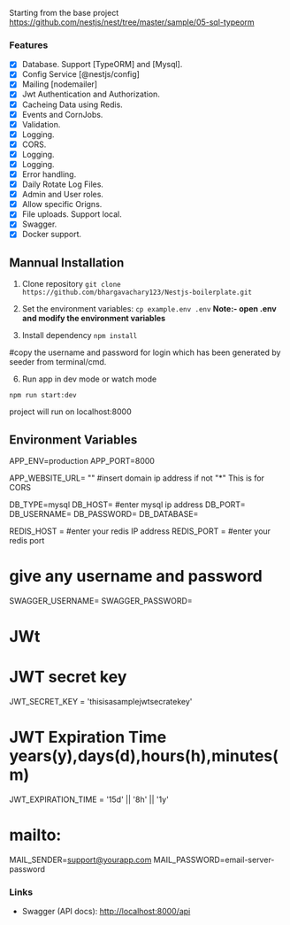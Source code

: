 Starting from the base project https://github.com/nestjs/nest/tree/master/sample/05-sql-typeorm

### Features

- [x] Database. Support [TypeORM] and [Mysql].
- [x] Config Service [@nestjs/config]
- [x] Mailing [nodemailer]
- [x] Jwt Authentication and Authorization.
- [x] Cacheing Data using Redis.
- [x] Events and CornJobs.
- [x] Validation.
- [x] Logging.
- [x] CORS.
- [x] Logging.
- [x] Logging.
- [x] Error handling.
- [x] Daily Rotate Log Files.
- [x] Admin and User roles.
- [x] Allow specific Origns.
- [x] File uploads. Support local.
- [x] Swagger.
- [x] Docker support.

## Mannual Installation

1. Clone repository
   `git clone https://github.com/bhargavachary123/Nestjs-boilerplate.git `

2. Set the environment variables:
    `cp example.env .env`
**Note:- open .env and modify the environment variables**

3. Install dependency 
    `npm install`

#copy the username and password for login which has been generated by seeder from terminal/cmd.

6. Run app in dev mode or watch mode

`npm run start:dev`

project will run on localhost:8000

## Environment Variables
APP_ENV=production
APP_PORT=8000

APP_WEBSITE_URL= "" #insert domain ip address if not "*" This is for CORS

DB_TYPE=mysql
DB_HOST=  #enter mysql ip address
DB_PORT=
DB_USERNAME=
DB_PASSWORD=
DB_DATABASE=

REDIS_HOST = #enter your redis IP address
REDIS_PORT = #enter your redis port

# give any username and password
SWAGGER_USERNAME=
SWAGGER_PASSWORD=

# JWt
# JWT secret key
JWT_SECRET_KEY = 'thisisasamplejwtsecratekey'
# JWT Expiration Time years(y),days(d),hours(h),minutes(m)
JWT_EXPIRATION_TIME = '15d' || '8h' || '1y'

# mailto:
MAIL_SENDER=support@yourapp.com
MAIL_PASSWORD=email-server-password
### Links
- Swagger (API docs): <http://localhost:8000/api>